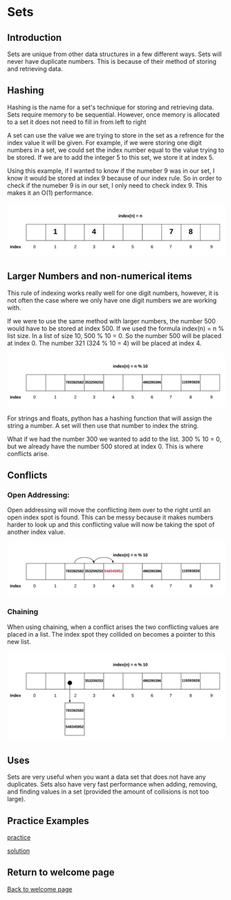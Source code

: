 # Sets

## Introduction
Sets are unique from other data structures in a few different ways. Sets will never have duplicate numbers. This is because of their method of storing and retrieving data.

## Hashing

Hashing is the name for a set's technique for storing and retrieving data. Sets require memory to be sequential. However, once memory is allocated to a set it does not need to fill in from left to right

A set can use the value we are trying to store in the set as a refrence for the index value it will be given. For example, if we were storing one digit numbers in a set, we could set the index number equal to the value trying to be stored. If we are to add the integer 5 to this set, we store it at index 5. 

Using this example, if I wanted to know if the numeber 9 was in our set, I know it would be stored at index 9 because of our index rule. So in order to check if the numeber 9 is in our set, I only need to check index 9. This makes it an O(1) performance.

![set diagram 1](diagrams/set_diagram1.jpeg)

## Larger Numbers and non-numerical items

This rule of indexing works really well for one digit numbers, however, it is not often the case where we only have one digit numbers we are working with.

If we were to use the same method with larger numbers, the number 500 would have to be stored at index 500. If we used the formula index(n) = n % list size. In a list of size 10, 500 % 10 = 0. So the number 500 will be placed at index 0. The number 321 (324 % 10 = 4) will be placed at index 4.

![set diagram 2](diagrams/set_diagram2.jpeg)

For strings and floats, python has a hashing function that will assign the string a number. A set will then use that number to index the string.

What if we had the number 300 we wanted to add to the list. 300 % 10 = 0, but we already have the number 500 stored at index 0. This is where conflicts arise.

## Conflicts

### Open Addressing:
Open addressing will move the conflicting item over to the right until an open index spot is found. This can be messy because it makes numbers harder to look up and this conflicting value will now be taking the spot of another index value.

![set diagram 3](diagrams/set_diagram3.jpeg)

### Chaining
When using chaining, when a conflict arises the two conflicting values are placed in a list. The index spot they collided on becomes a pointer to this new list.

![set diagram 4](diagrams/set_diagram4.jpeg)

## Uses
Sets are very useful when you want a data set that does not have any duplicates. Sets also have very fast performance when adding, removing, and finding values in a set (provided the amount of collisions is not too large).

## Practice Examples

[practice](sets_example.py)

[solution](sets_solution.py)

## Return to welcome page
[Back to welcome page](welcome.md)